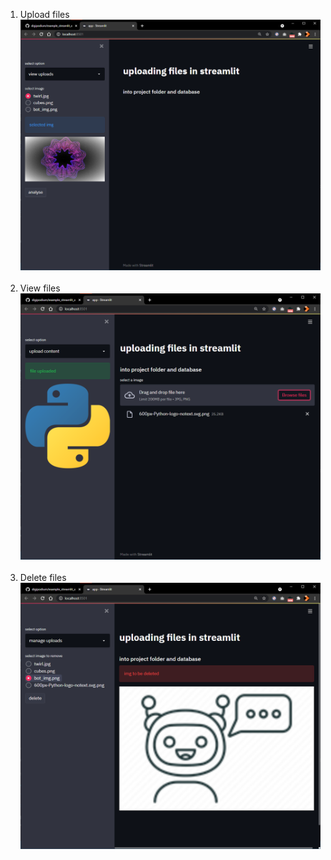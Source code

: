 1. Upload files<img src='1.png'><br><br>
2. View files<img src='2.png'><br><br>
3. Delete files<img src='3.png'><br><br>